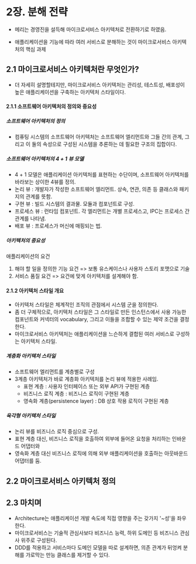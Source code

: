 # 2장. 분해 전략

- 메리는 경영진을 설득해 마이크로서비스 아키텍처로 전환하기로 하였음.

- 애플리케이션을 기능에 따라 여러 서비스로 분해하는 것이 마이크로서비스 아키텍처의 핵심 과제

   

## 2.1 마이크로서비스 아키텍처란 무엇인가?

- 더 자세히 설명할테지만, 마이크로서비스 아키텍처는 관리성, 테스트성, 배포성이 높은 애플리케이션을 구축하는 아키텍처 스타일이다.

#### 2.1.1 소프트웨어 아키텍처의 정의와 중요성

##### 소프트웨어 아키텍처의 정의

- 컴퓨팅 시스템의 소프트웨어 아키텍처는 소프트웨어 엘리먼트와 그들 간의 관계, 그리고 이 둘의 속성으로 구성된 시스템을 추론하는 데 필요한 구조의 집합이다. 

##### 소프트웨어 아키텍처의 4 + 1 뷰 모델

- 4 + 1 모델은 애플리케이션 아키텍처를 표현하는 수단이며, 소프트웨어 아키텍처를 바라보는 상이한 4뷰를 정의.
- 논리 뷰 : 개발자가 작성한 소프트웨어 엘리먼트. 상속, 연관, 의존 등 클래스와 패키지의 관계를 뜻함.
- 구현 뷰 : 빌드 시스템의 결과물. 모듈과 컴포넌트로 구성.
- 프로세스 뷰 : 런타임 컴포넌트. 각 엘리먼트는 개별 프로세스고, IPC는 프로세스 간 관계를 나타냄.
- 배포 뷰 : 프로세스가 머신에 매핑되는 법.

##### 아키텍처의 중요성

애플리케이션의 요건

1. 해야 할 일을 정의한 기능 요건 => 보통 유스케이스나 사용자 스토리 포맷으로 기술 
2. 서비스 품질 요건 => 요건에 맞게 아키텍처를 설계해야 함.

#### 2.1.2 아키텍처 스타일 개요

- 아키텍처 스타일은 체계적인 조직의 관점에서 시스템 군을 정의한다. 
- 좀 더 구체적으로, 아키텍처 스타일은 그 스타일로 만든 인스턴스에서 사용 가능한 컴포넌트와 커넥터의 vocabulary, 그리고 이들을 조합할 수 있는 제약 조건을 결정한다.
- 마이크로서비스 아키텍처는 애플리케이션을 느슨하게 결합된 여러 서비스로 구성하는 아키텍처 스타일.

##### 계층화 아키텍처 스타일

- 소프트웨어 엘리먼트를 계층별로 구성
- 3계층 아키텍처가 바로 계층화 아키텍처를 논리 뷰에 적용한 사례임.
  - 표현 계층 : 사용자 인터페이스 또는 외부 API가 구현된 계층
  - 비즈니스 로직 계층 : 비즈니스 로직이 구현된 계층
  - 영속화 계층(persistence layer) : DB 상호 작용 로직이 구현된 계층

##### 육각형 아키텍처 스타일

- 논리 뷰를 비즈니스 로직 중심으로 구성.
- 표현 계층 대신, 비즈니스 로직을 호출하여 외부에 들어온 요청을 처리하는 인바운드 어댑터와
- 영속화 계층 대신 비즈니스 로직에 의해 외부 애플리케이션을 호출하는 아웃바운드 어댑터를 둠.

## 2.2 마이크로서비스 아키텍처 정의

## 2.3 마치며
- Architecture는 애플리케이션 개발 속도에 직접 영향을 주는 갖가지 '~성'을 좌우한다.
- 마이크로서비스는 기술적 관심사보다 비즈니스 능력, 하위 도메인 등 비즈니스 관심사 위주로 구성된다.
- DDD를 적용하고 서비스마다 도메인 모델을 따로 설계하면, 의존 관계가 뒤엉켜 분해를 가로막는 만능 클래스를 제거할 수 있다.
